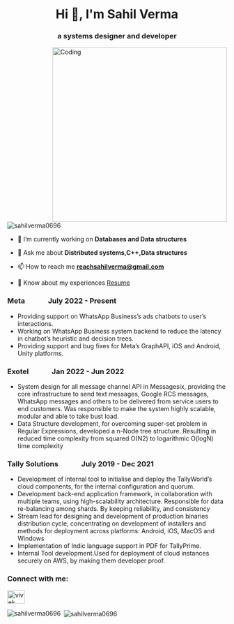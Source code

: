 <!--![MasterHead](https://1.bp.blogspot.com/-7A4WynwLsMw/XbBpCXG8fHI/AAAAAAAAMt4/uOa1bpLskYgrwGbllhSu2SDj_Mig8SXJQCLcBGAsYHQ/s1600/2000_600px.gif) -->
<h1 align="center">Hi 👋, I'm Sahil Verma</h1>
<h3 align="center"> a systems designer and developer</h3>
<img align="right" alt="Coding" width="400" src="https://media0.giphy.com/media/ZCf9HlIlaGRtZgCEUj/giphy.gif?cid=ecf05e47qw2vexbwljxmfql0elzvpl5ihhvsjobcsev46g7z&rid=giphy.gif&ct=g">

<p align="left"> <img src="https://komarev.com/ghpvc/?username=sahilverma0696&label=Profile%20views&color=0e75b6&style=flat" alt="sahilverma0696" /> </p>



- 🔭 I’m currently working on **Databases and Data structures**

- 💬 Ask me about **Distributed systems,C++,Data structures**

- 📫 How to reach me **reachsahilverma@gmail.com**

- 📄 Know about my experiences [Resume](https://drive.google.com/file/d/1f2K98ChMCHrv0--YMGi5AmaXXJoF010C/view?usp=sharing)

<h3>Meta &emsp;&emsp;&emsp;July 2022 - Present</h3>
        <ul>
        <li>Providing support on WhatsApp Business’s ads chatbots to user’s interactions.</li>
        <li>Working on WhatsApp Business system backend to reduce the latency in chatbot’s heuristic and decision trees.</li>
        <li>Providing support and bug fixes for Meta’s GraphAPI, iOS and Android, Unity platforms.</li>
        </ul>
 <h3>Exotel &emsp;&emsp;&emsp;Jan 2022 - Jun 2022</h3>
        <ul>
        <li>System design for all message channel API in Messagesix, providing the core infrastructure to send text messages,
          Google RCS messages, WhatsApp messages and others to be delivered from service users to end customers. Was
          responsible to make the system highly scalable, modular and able to take bust load.</li>
        <li>Data Structure development, for overcoming super-set problem in Regular Expressions, developed a n-Node
          tree structure. Resulting in reduced time complexity from squared O(N2) to logarithmic O(logN) time
          complexity</li>
</ul>


  <h3>Tally Solutions &emsp;&emsp;&emsp;July 2019 - Dec 2021</h3>
        <ul>
        <li>Development of internal tool to initialise and deploy the TallyWorld’s cloud components, for the internal
          configuration and quorum.</li>
        <li>Development back-end application framework, in collaboration with multiple teams, using high-scalability
          architecture. Responsible for data re-balancing among shards. By keeping reliability, and consistency</li>
        <li>Stream lead for designing and development of production binaries distribution cycle, concentrating on development
          of installers and methods for deployment across platforms: Android, iOS, MacOS and Windows</li>
        <li>Implementation of Indic language support in PDF for TallyPrime.</li>
        <li>Internal Tool development.Used for deployment of cloud instances securely on AWS, by making them developer proof.</li> 
        </ul>    
<h3 align="left">Connect with me:</h3>
<p align="left">
<a href="https://www.linkedin.com/in/reachsahilverma/" target="blank"><img align="center" src="https://raw.githubusercontent.com/rahuldkjain/github-profile-readme-generator/master/src/images/icons/Social/linked-in-alt.svg" alt="vivek panchal" height="30" width="40" /></a>


<p><img align="left" src="https://github-readme-stats.vercel.app/api/top-langs?username=sahilverma0696&show_icons=true&locale=en&layout=compact" alt="sahilverma0696" /></p>

<p>&nbsp;<img align="center" src="https://github-readme-stats.vercel.app/api?username=sahilverma0696&show_icons=true&locale=en" alt="sahilverma0696" /></p>

